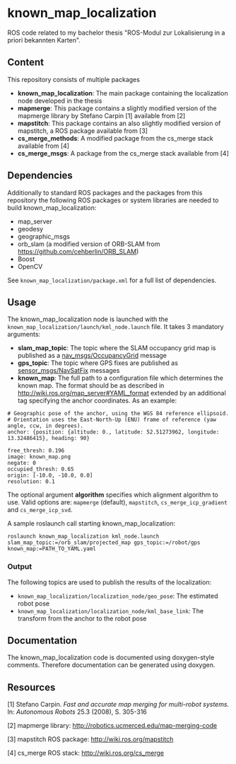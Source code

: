 # known_map_localization
ROS code related to my bachelor thesis "ROS-Modul zur Lokalisierung in a priori bekannten Karten".

## Content
This repository consists of multiple packages

- **known_map_localization**: The main package containing the localization node developed in the thesis
- **mapmerge**: This package contains a slightly modified version of the mapmerge library by Stefano Carpin [1] available from [2]
- **mapstitch**: This package contains an also slightly modified version of mapstitch, a ROS package available from [3]
- **cs_merge_methods**: A modified package from the cs_merge stack available from [4]
- **cs_merge_msgs**: A package from the cs_merge stack available from [4]

## Dependencies
Additionally to standard ROS packages and the packages from this repository the following ROS packages or system libraries are needed to build known_map_localization:

- map_server
- geodesy
- geographic_msgs
- orb_slam (a modified version of ORB-SLAM from https://github.com/cehberlin/ORB_SLAM)
- Boost
- OpenCV

See `known_map_localization/package.xml` for a full list of dependencies.

## Usage
The known_map_localization node is launched with the `known_map_localization/launch/kml_node.launch` file. It takes 3 mandatory arguments:

- **slam_map_topic**: The topic where the SLAM occupancy grid map is published as a [nav_msgs/OccupancyGrid](http://docs.ros.org/indigo/api/nav_msgs/html/msg/OccupancyGrid.html) message
- **gps_topic**: The topic where GPS fixes are published as [sensor_msgs/NavSatFix](http://docs.ros.org/api/sensor_msgs/html/msg/NavSatFix.html) messages
- **known_map**: The full path to a configuration file which determines the known map. The format should be as described in http://wiki.ros.org/map_server#YAML_format extended by an additional tag specifying the anchor coordinates. As an example:

```
# Geographic pose of the anchor, using the WGS 84 reference ellipsoid.
# Orientation uses the East-North-Up (ENU) frame of reference (yaw angle, ccw, in degrees). 
anchor: {position: {altitude: 0., latitude: 52.51273962, longitude: 13.32486415}, heading: 90}

free_thresh: 0.196
image: known_map.png
negate: 0
occupied_thresh: 0.65
origin: [-10.0, -10.0, 0.0]
resolution: 0.1
```

The optional argument **algorithm** specifies which alignment algorithm to use. Valid options are: `mapmerge` (default), `mapstitch`, `cs_merge_icp_gradient` and `cs_merge_icp_svd`.

A sample roslaunch call starting known_map_localization:

```
roslaunch known_map_localization kml_node.launch slam_map_topic:=/orb_slam/projected_map gps_topic:=/robot/gps known_map:=PATH_TO_YAML.yaml
```

### Output
The following topics are used to publish the results of the localization:

- `known_map_localization/localization_node/geo_pose`: The estimated robot pose
- `known_map_localization/localization_node/kml_base_link`: The transform from the anchor to the robot pose

## Documentation

The known_map_localization code is documented using doxygen-style comments. Therefore documentation can be generated using doxygen.

## Resources
[1] Stefano Carpin. *Fast and accurate map merging for multi-robot systems*. In: *Autonomous Robots* 25.3 (2008), S. 305-316

[2] mapmerge library: http://robotics.ucmerced.edu/map-merging-code

[3] mapstitch ROS package: http://wiki.ros.org/mapstitch

[4] cs_merge ROS stack: http://wiki.ros.org/cs_merge
